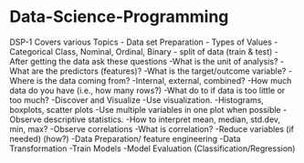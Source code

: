 <h1>Data-Science-Programming</h1>
DSP-1 Covers various Topics 
    - Data set Preparation
    - Types of Values
    - Categorical Class, Nominal, Ordinal, Binary
    - split of data (train & test)
    - After getting the data ask these questions
          -What is the unit of analysis?
          -What are the predictors (features)?
          -What is the target/outcome variable?
          -Where is the data coming from?
          -Internal, external, combined?
          -How much data do you have (i.e., how many rows?)
          -What do to if data is too little or too much?
    -Discover and Visualize
          -Use visualization.
              -Histograms, boxplots, scatter plots
              -Use multiple variables in one plot when possible
          -Observe descriptive statistics.
               -How to interpret mean, median, std.dev, min, max?
          -Observe correlations
                -What is correlation?
           -Reduce variables (if needed) (how?)
     -Data Preparation/ feature engineering
     -Data Transformation
     -Train Models
     -Model Evaluation (Classification/Regression) 
    
     


          


    
